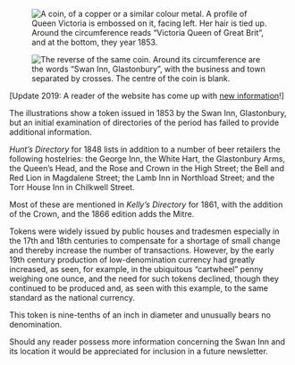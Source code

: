 <div class="multipic">
<figure>
<img src="../Swantoken_a.jpg" alt="A coin, of a copper or a similar colour metal. A profile of Queen Victoria is embossed on it, facing left. Her hair is tied up. Around the circumference reads “Victoria Queen of Great Brit”, and at the bottom, they year 1853.">
</figure>

<figure>
<img src="../Swantoken_b.jpg" alt="The reverse of the same coin. Around its circumference are the words “Swan Inn, Glastonbury”, with the business and town separated by crosses. The centre of the coin is blank.">
</figure>
</div>

<aside class="ednote">

[Update 2019: A reader of the website has come up with [new
information](/newsletter/articles/153/SwanInn)!]

</aside>

The illustrations show a token issued in 1853 by the Swan Inn,
Glastonbury, but an initial examination of directories of the period has
failed to provide additional information.

*Hunt’s Directory* for 1848 lists in addition to a number of beer
retailers the following hostelries: the George Inn, the White Hart, the
Glastonbury Arms, the Queen’s Head, and the Rose and Crown in the High
Street; the Bell and Red Lion in Magdalene Street; the Lamb Inn in
Northload Street; and the Torr House Inn in Chilkwell Street.

Most of these are mentioned in *Kelly’s Directory* for 1861, with the
addition of the Crown, and the 1866 edition adds the Mitre.

Tokens were widely issued by public houses and tradesmen especially
in the 17th and 18th centuries to compensate for a shortage of small
change and thereby increase the number of transactions. However, by the
early 19th century production of low-denomination currency had greatly
increased, as seen, for example, in the ubiquitous “cartwheel” penny
weighing one ounce, and the need for such tokens declined, though they
continued to be produced and, as seen with this example, to the same
standard as the national currency.

This token is nine-tenths of an inch in diameter and unusually bears
no denomination.

Should any reader possess more information concerning the Swan Inn
and its location it would be appreciated for inclusion in a future
newsletter.
